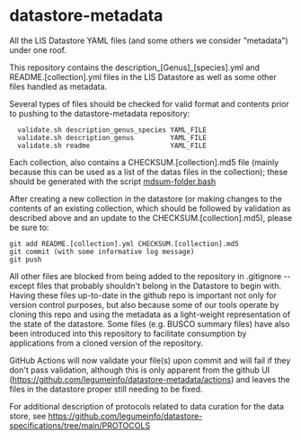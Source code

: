 # datastore-metadata
All the LIS Datastore YAML files (and some others we consider "metadata") under one roof.

This repository contains the description_[Genus]_[species].yml and README.[collection].yml files in the LIS Datastore as well as some other files handled as metadata.

Several types of files should be checked for valid format and contents prior to pushing to the datastore-metadata repository:

```
  validate.sh description_genus_species YAML_FILE
  validate.sh description_genus         YAML_FILE
  validate.sh readme                    YAML_FILE
```

Each collection, also contains a CHECKSUM.[collection].md5 file (mainly because this can be used as a list of the datas files in the collection); these should be generated with the script [mdsum-folder.bash](https://github.com/legumeinfo/datastore-specifications/blob/main/scripts/mdsum-folder.bash)

After creating a new collection in the datastore (or making changes to the contents of an existing collection, which should be followed by validation as described above and an update to the CHECKSUM.[collection].md5), please be sure to:

```
git add README.[collection].yml CHECKSUM.[collection].md5
git commit (with some informative log message)
git push
```

All other files are blocked from being added to the repository in .gitignore -- except files that probably shouldn't belong in the Datastore to begin with.
Having these files up-to-date in the github repo is important not only for version control purposes, but also because some of our tools operate by cloning this repo and using the metadata as a light-weight representation of the state of the datastore. Some files (e.g. BUSCO summary files) have also been introduced into this repository to facilitate consumption by applications from a cloned version of the repository.

GitHub Actions will now validate your file(s) upon commit and will fail if they don't pass validation, although this is only apparent from the github UI (https://github.com/legumeinfo/datastore-metadata/actions) and leaves the files in the datastore proper still needing to be fixed.

For additional description of protocols related to data curation for the data store, see https://github.com/legumeinfo/datastore-specifications/tree/main/PROTOCOLS

